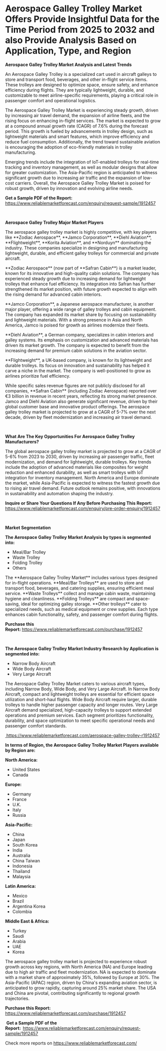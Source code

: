 <p><h1>Aerospace Galley Trolley Market Offers Provide Insightful Data for the Time Period from 2025 to 2032 and also Provide Analysis Based on Application, Type, and Region</h1></p><p><strong>Aerospace Galley Trolley Market Analysis and Latest Trends</strong></p>
<p><p>An Aerospace Galley Trolley is a specialized cart used in aircraft galleys to store and transport food, beverages, and other in-flight service items. These trolleys are designed to optimize space, ensure safety, and enhance efficiency during flights. They are typically lightweight, durable, and customizable to meet airline-specific requirements, playing a critical role in passenger comfort and operational logistics.</p><p>The Aerospace Galley Trolley Market is experiencing steady growth, driven by increasing air travel demand, the expansion of airline fleets, and the rising focus on enhancing in-flight services. The market is expected to grow at a compound annual growth rate (CAGR) of 7.6% during the forecast period. This growth is fueled by advancements in trolley design, such as lightweight materials and smart features, which improve efficiency and reduce fuel consumption. Additionally, the trend toward sustainable aviation is encouraging the adoption of eco-friendly materials in trolley manufacturing.</p><p>Emerging trends include the integration of IoT-enabled trolleys for real-time tracking and inventory management, as well as modular designs that allow for greater customization. The Asia-Pacific region is anticipated to witness significant growth due to increasing air traffic and the expansion of low-cost carriers. Overall, the Aerospace Galley Trolley Market is poised for robust growth, driven by innovation and evolving airline needs.</p></p>
<p><strong>Get a Sample PDF of the Report:&nbsp;</strong> <a href="https://www.reliablemarketforecast.com/enquiry/request-sample/1912457?utm_campaign=1893&utm_medium=2&utm_source=Github&utm_content=ia&utm_term=24012025&utm_id=aerospace-galley-trolley">https://www.reliablemarketforecast.com/enquiry/request-sample/1912457</a></p>
<p>&nbsp;</p>
<p><strong>Aerospace Galley Trolley Major Market Players</strong></p>
<p><p>The aerospace galley trolley market is highly competitive, with key players like **Zodiac Aerospace**, **Jamco Corporation**, **Diehl Aviation**, **Flightweight**, **Korita Aviation**, and **Norduyn** dominating the industry. These companies specialize in designing and manufacturing lightweight, durable, and efficient galley trolleys for commercial and private aircraft.</p><p>**Zodiac Aerospace** (now part of **Safran Cabin**) is a market leader, known for its innovative and high-quality cabin solutions. The company has experienced steady growth due to increasing demand for lightweight trolleys that enhance fuel efficiency. Its integration into Safran has further strengthened its market position, with future growth expected to align with the rising demand for advanced cabin interiors.</p><p>**Jamco Corporation**, a Japanese aerospace manufacturer, is another major player, offering a wide range of galley trolleys and cabin equipment. The company has expanded its market share by focusing on sustainability and lightweight materials. With a strong presence in Asia and North America, Jamco is poised for growth as airlines modernize their fleets.</p><p>**Diehl Aviation**, a German company, specializes in cabin interiors and galley systems. Its emphasis on customization and advanced materials has driven its market growth. The company is expected to benefit from the increasing demand for premium cabin solutions in the aviation sector.</p><p>**Flightweight**, a UK-based company, is known for its lightweight and durable trolleys. Its focus on innovation and sustainability has helped it carve a niche in the market. The company is well-positioned to grow as airlines prioritize fuel efficiency.</p><p>While specific sales revenue figures are not publicly disclosed for all companies, **Safran Cabin** (including Zodiac Aerospace) reported over €3 billion in revenue in recent years, reflecting its strong market presence. Jamco and Diehl Aviation also generate significant revenue, driven by their global customer base and innovative product offerings. The aerospace galley trolley market is projected to grow at a CAGR of 5-7% over the next decade, driven by fleet modernization and increasing air travel demand.</p></p>
<p>&nbsp;</p>
<p><strong>What Are The Key Opportunities For Aerospace Galley Trolley Manufacturers?</strong></p>
<p><p>The global aerospace galley trolley market is projected to grow at a CAGR of 5-6% from 2023 to 2030, driven by increasing air passenger traffic, fleet modernization, and demand for lightweight, durable trolleys. Key trends include the adoption of advanced materials like composites for weight reduction and enhanced durability, as well as smart trolleys with IoT integration for inventory management. North America and Europe dominate the market, while Asia-Pacific is expected to witness the fastest growth due to rising air travel demand. Future outlook remains positive, with innovations in sustainability and automation shaping the industry.</p></p>
<p><strong>Inquire or Share Your Questions If Any Before Purchasing This Report:</strong> <a href="https://www.reliablemarketforecast.com/enquiry/pre-order-enquiry/1912457?utm_campaign=1893&utm_medium=2&utm_source=Github&utm_content=ia&utm_term=24012025&utm_id=aerospace-galley-trolley">https://www.reliablemarketforecast.com/enquiry/pre-order-enquiry/1912457</a></p>
<p>&nbsp;</p>
<p><strong>Market Segmentation</strong></p>
<p><strong>The Aerospace Galley Trolley Market Analysis by types is segmented into:</strong></p>
<p><ul><li>Meal/Bar Trolley</li><li>Waste Trolley</li><li>Folding Trolley</li><li>Others</li></ul></p>
<p><p>The **Aerospace Galley Trolley Market** includes various types designed for in-flight operations. **Meal/Bar Trolleys** are used to store and transport food, beverages, and catering supplies, ensuring efficient meal service. **Waste Trolleys** collect and manage cabin waste, maintaining hygiene and cleanliness. **Folding Trolleys** are compact and space-saving, ideal for optimizing galley storage. **Other trolleys** cater to specialized needs, such as medical equipment or crew supplies. Each type enhances cabin functionality, safety, and passenger comfort during flights.</p></p>
<p><strong>Purchase this Report:&nbsp;</strong><a href="https://www.reliablemarketforecast.com/purchase/1912457?utm_campaign=1893&utm_medium=2&utm_source=Github&utm_content=ia&utm_term=24012025&utm_id=aerospace-galley-trolley">https://www.reliablemarketforecast.com/purchase/1912457</a></p>
<p>&nbsp;</p>
<p><strong>The Aerospace Galley Trolley Market Industry Research by Application is segmented into:</strong></p>
<p><ul><li>Narrow Body Aircraft</li><li>Wide Body Aircraft</li><li>Very Large Aircraft</li></ul></p>
<p><p>The Aerospace Galley Trolley Market caters to various aircraft types, including Narrow Body, Wide Body, and Very Large Aircraft. In Narrow Body Aircraft, compact and lightweight trolleys are essential for efficient space utilization and short-haul flights. Wide Body Aircraft require larger, durable trolleys to handle higher passenger capacity and longer routes. Very Large Aircraft demand specialized, high-capacity trolleys to support extended operations and premium services. Each segment prioritizes functionality, durability, and space optimization to meet specific operational needs and passenger comfort standards.</p></p>
<p><a href="https://www.reliablemarketforecast.com/aerospace-galley-trolley-r1912457?utm_campaign=1893&utm_medium=2&utm_source=Github&utm_content=ia&utm_term=24012025&utm_id=aerospace-galley-trolley">&nbsp;https://www.reliablemarketforecast.com/aerospace-galley-trolley-r1912457</a></p>
<p><strong>In terms of Region, the Aerospace Galley Trolley Market Players available by Region are:</strong></p>
<p>
    <p> <strong> North America: </strong>
        <ul>
            <li>United States</li>
            <li>Canada</li>
        </ul>
        </p> 
    <p> <strong> Europe: </strong>
        <ul>
            <li>Germany</li>
            <li>France</li>
            <li>U.K.</li>
            <li>Italy</li>
            <li>Russia</li>
        </ul>
        </p> 
    <p> <strong> Asia-Pacific: </strong>
        <ul>
            <li>China</li>
            <li>Japan</li>
            <li>South Korea</li>
            <li>India</li>
            <li>Australia</li>
            <li>China Taiwan</li>
            <li>Indonesia</li>
            <li>Thailand</li>
            <li>Malaysia</li>
        </ul>
        </p> 
    <p> <strong> Latin America: </strong>
        <ul>
            <li>Mexico</li>
            <li>Brazil</li>
            <li>Argentina Korea</li>
            <li>Colombia</li>
        </ul>
        </p> 
    <p> <strong> Middle East & Africa: </strong>
        <ul>
            <li>Turkey</li>
            <li>Saudi</li>
            <li>Arabia</li>
            <li>UAE</li>
            <li>Korea</li>
        </ul>
    </p>
    </p>
<p><p>The aerospace galley trolley market is projected to experience robust growth across key regions, with North America (NA) and Europe leading due to high air traffic and fleet modernization. NA is expected to dominate with a market share of approximately 35%, followed by Europe at 30%. The Asia-Pacific (APAC) region, driven by China's expanding aviation sector, is anticipated to grow rapidly, capturing around 25% market share. The USA and China are pivotal, contributing significantly to regional growth trajectories.</p></p>
<p><strong>Purchase this Report: </strong><a href="https://www.reliablemarketforecast.com/purchase/1912457?utm_campaign=1893&utm_medium=2&utm_source=Github&utm_content=ia&utm_term=24012025&utm_id=aerospace-galley-trolley">https://www.reliablemarketforecast.com/purchase/1912457</a></p>
<p>&nbsp;<strong>Get a Sample PDF of the Report:&nbsp;&nbsp;</strong><a href="https://www.reliablemarketforecast.com/enquiry/request-sample/1912457?utm_campaign=1893&utm_medium=2&utm_source=Github&utm_content=ia&utm_term=24012025&utm_id=aerospace-galley-trolley">https://www.reliablemarketforecast.com/enquiry/request-sample/1912457</a></p>
<p><strong></strong></p>
<p>Check more reports on <a href="https://www.reliablemarketforecast.com/?utm_campaign=1893&utm_medium=2&utm_source=Github&utm_content=ia&utm_term=24012025&utm_id=aerospace-galley-trolley">https://www.reliablemarketforecast.com/</a></p>